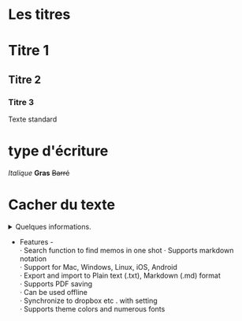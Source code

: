 # Les titres

# Titre 1
## Titre 2
### Titre 3
Texte standard

# type d'écriture

*Italique*
**Gras**
~~Barré~~

# Cacher du texte

<details><summary>Quelques informations.</summary>
. Un marteau <br>
</details>

- Features - <br>
· Search function to find memos in one shot
· Supports markdown notation <br>
· Support for Mac, Windows, Linux, iOS, Android <br>
· Export and import to Plain text (.txt), Markdown (.md) format <br>
· Supports PDF saving <br>
· Can be used offline <br>
· Synchronize to dropbox etc
. with setting <br>
· Supports theme colors and numerous fonts <br>
